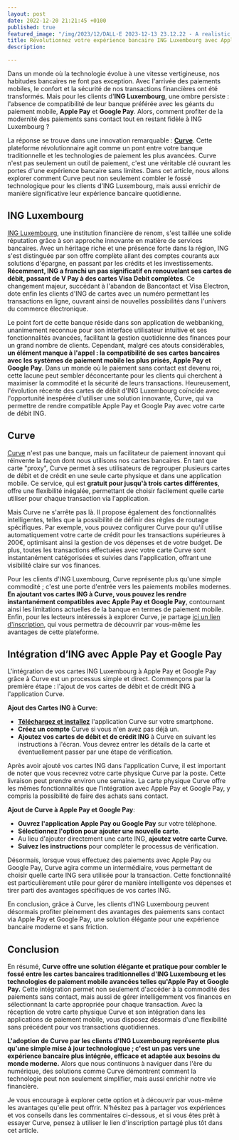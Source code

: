 ```yaml
---
layout: post
date: 2022-12-20 21:21:45 +0100
published: true
featured_image: "/img/2023/12/DALL·E 2023-12-13 23.12.22 - A realistic and modern graphic design in landscape orientation, depicting a hand holding a smartphone with the Curve app on the screen. On the side, s.png"
title: Révolutionnez votre expérience bancaire ING Luxembourg avec Apple Pay et Google Pay grâce à Curve!
description:

---
```


Dans un monde où la technologie évolue à une vitesse vertigineuse, nos habitudes bancaires ne font pas exception. Avec l'arrivée des paiements mobiles, le confort et la sécurité de nos transactions financières ont été transformés. Mais pour les clients d'**ING Luxembourg**, une ombre persiste : l'absence de compatibilité de leur banque préférée avec les géants du paiement mobile, **Apple Pay** et **Google Pay**. Alors, comment profiter de la modernité des paiements sans contact tout en restant fidèle à ING Luxembourg ?

La réponse se trouve dans une innovation remarquable : **[Curve][affiliate]**. Cette plateforme révolutionnaire agit comme un pont entre votre banque traditionnelle et les technologies de paiement les plus avancées. Curve n'est pas seulement un outil de paiement, c'est une véritable clé ouvrant les portes d'une expérience bancaire sans limites. Dans cet article, nous allons explorer comment Curve peut non seulement combler le fossé technologique pour les clients d'ING Luxembourg, mais aussi enrichir de manière significative leur expérience bancaire quotidienne.

## ING Luxembourg

[ING Luxembourg](https://www.ing.lu), une institution financière de renom, s'est taillée une solide réputation grâce à son approche innovante en matière de services bancaires. Avec un héritage riche et une présence forte dans la région, ING s'est distinguée par son offre complète allant des comptes courants aux solutions d'épargne, en passant par les crédits et les investissements. **Récemment, ING a franchi un pas significatif en renouvelant ses cartes de débit, passant de V Pay à des cartes Visa Debit complètes**. Ce changement majeur, succédant à l'abandon de Bancontact et Visa Electron, dote enfin les clients d'ING de cartes avec un numéro permettant les transactions en ligne, ouvrant ainsi de nouvelles possibilités dans l'univers du commerce électronique.

Le point fort de cette banque réside dans son application de webbanking, unanimement reconnue pour son interface utilisateur intuitive et ses fonctionnalités avancées, facilitant la gestion quotidienne des finances pour un grand nombre de clients. Cependant, malgré ces atouts considérables, **un élément manque à l'appel : la compatibilité de ses cartes bancaires avec les systèmes de paiement mobile les plus prisés, Apple Pay et Google Pay**. Dans un monde où le paiement sans contact est devenu roi, cette lacune peut sembler déconcertante pour les clients qui cherchent à maximiser la commodité et la sécurité de leurs transactions. Heureusement, l'évolution récente des cartes de débit d'ING Luxembourg coïncide avec l'opportunité inespérée d'utiliser une solution innovante, Curve, qui va permettre de rendre compatible Apple Pay et Google Pay avec votre carte de débit ING.

## Curve

[Curve][affiliate] n'est pas une banque, mais un facilitateur de paiement innovant qui réinvente la façon dont nous utilisons nos cartes bancaires. En tant que carte "proxy", Curve permet à ses utilisateurs de regrouper plusieurs cartes de débit et de crédit en une seule carte physique et dans une application mobile. Ce service, qui est **gratuit pour jusqu'à trois cartes différentes**, offre une flexibilité inégalée, permettant de choisir facilement quelle carte utiliser pour chaque transaction via l'application.

Mais Curve ne s'arrête pas là. Il propose également des fonctionnalités intelligentes, telles que la possibilité de définir des règles de routage spécifiques. Par exemple, vous pouvez configurer Curve pour qu'il utilise automatiquement votre carte de crédit pour les transactions supérieures à 200€, optimisant ainsi la gestion de vos dépenses et de votre budget. De plus, toutes les transactions effectuées avec votre carte Curve sont instantanément catégorisées et suivies dans l'application, offrant une visibilité claire sur vos finances.

Pour les clients d'ING Luxembourg, Curve représente plus qu'une simple commodité ; c'est une porte d'entrée vers les paiements mobiles modernes. **En ajoutant vos cartes ING à Curve, vous pouvez les rendre instantanément compatibles avec Apple Pay et Google Pay**, contournant ainsi les limitations actuelles de la banque en termes de paiement mobile. Enfin, pour les lecteurs intéressés à explorer Curve, je partage [ici un lien d'inscription][affiliate], qui vous permettra de découvrir par vous-même les avantages de cette plateforme.

## Intégration d’ING avec Apple Pay et Google Pay

L'intégration de vos cartes ING Luxembourg à Apple Pay et Google Pay grâce à Curve est un processus simple et direct. Commençons par la première étape : l'ajout de vos cartes de débit et de crédit ING à l'application Curve.

**Ajout des Cartes ING à Curve**:

* **[Téléchargez et installez][affiliate]** l'application Curve sur votre smartphone.
* **Créez un compte** Curve si vous n'en avez pas déjà un.
* **Ajoutez vos cartes de débit et de crédit ING** à Curve en suivant les instructions à l'écran. Vous devrez entrer les détails de la carte et éventuellement passer par une étape de vérification.

Après avoir ajouté vos cartes ING dans l'application Curve, il est important de noter que vous recevrez votre carte physique Curve par la poste. Cette livraison peut prendre environ une semaine. La carte physique Curve offre les mêmes fonctionnalités que l'intégration avec Apple Pay et Google Pay, y compris la possibilité de faire des achats sans contact.

**Ajout de Curve à Apple Pay et Google Pay**:

* **Ouvrez l'application Apple Pay ou Google Pay** sur votre téléphone.
* **Sélectionnez l'option pour ajouter une nouvelle carte**.
* Au lieu d'ajouter directement une carte ING, **ajoutez votre carte Curve**.
* **Suivez les instructions** pour compléter le processus de vérification.

Désormais, lorsque vous effectuez des paiements avec Apple Pay ou Google Pay, Curve agira comme un intermédiaire, vous permettant de choisir quelle carte ING sera utilisée pour la transaction. Cette fonctionnalité est particulièrement utile pour gérer de manière intelligente vos dépenses et tirer parti des avantages spécifiques de vos cartes ING.

En conclusion, grâce à Curve, les clients d'ING Luxembourg peuvent désormais profiter pleinement des avantages des paiements sans contact via Apple Pay et Google Pay, une solution élégante pour une expérience bancaire moderne et sans friction.

## Conclusion

En résumé, **Curve offre une solution élégante et pratique pour combler le fossé entre les cartes bancaires traditionnelles d'ING Luxembourg et les technologies de paiement mobile avancées telles qu'Apple Pay et Google Pay.** Cette intégration permet non seulement d'accéder à la commodité des paiements sans contact, mais aussi de gérer intelligemment vos finances en sélectionnant la carte appropriée pour chaque transaction. Avec la réception de votre carte physique Curve et son intégration dans les applications de paiement mobile, vous disposez désormais d'une flexibilité sans précédent pour vos transactions quotidiennes.

**L'adoption de Curve par les clients d'ING Luxembourg représente plus qu'une simple mise à jour technologique ; c'est un pas vers une expérience bancaire plus intégrée, efficace et adaptée aux besoins du monde moderne.** Alors que nous continuons à naviguer dans l'ère du numérique, des solutions comme Curve démontrent comment la technologie peut non seulement simplifier, mais aussi enrichir notre vie financière.

Je vous encourage à explorer cette option et à découvrir par vous-même les avantages qu'elle peut offrir. N'hésitez pas à partager vos expériences et vos conseils dans les commentaires ci-dessous, et si vous êtes prêt à essayer Curve, pensez à utiliser le lien d'inscription partagé plus tôt dans cet article.

[affiliate]: https://www.curve.com/join#BGO1N
